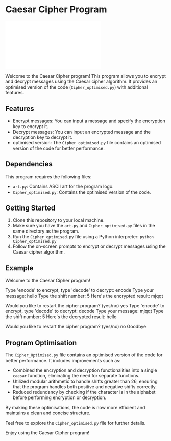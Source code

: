 # Caesar Cipher Program

![Cipher Art](art.py)

Welcome to the Caesar Cipher program! This program allows you to encrypt and decrypt messages using the Caesar cipher algorithm. It provides an optimised version of the code (`Cipher_optimised.py`) with additional features.

## Features

- Encrypt messages: You can input a message and specify the encryption key to encrypt it.
- Decrypt messages: You can input an encrypted message and the decryption key to decrypt it.
- optimised version: The `Cipher_optimised.py` file contains an optimised version of the code for better performance.

## Dependencies

This program requires the following files:

- `art.py`: Contains ASCII art for the program logo.
- `Cipher_optimised.py`: Contains the optimised version of the code.

## Getting Started

1. Clone this repository to your local machine.
2. Make sure you have the `art.py` and `Cipher_optimised.py` files in the same directory as the program.
3. Run the `Cipher_optimised.py` file using a Python interpreter: `python Cipher_optimised.py`
4. Follow the on-screen prompts to encrypt or decrypt messages using the Caesar cipher algorithm.

## Example

Welcome to the Caesar Cipher program!

Type 'encode' to encrypt, type 'decode' to decrypt:
encode
Type your message:
hello
Type the shift number:
5
Here's the encrypted result: mjqqt

Would you like to restart the cipher program? (yes/no) yes
Type 'encode' to encrypt, type 'decode' to decrypt:
decode
Type your message:
mjqqt
Type the shift number:
5
Here's the decrypted result: hello

Would you like to restart the cipher program? (yes/no) no
Goodbye


## Program Optimisation

The `Cipher_Optimised.py` file contains an optimised version of the code for better performance. It includes improvements such as:

- Combined the encryption and decryption functionalities into a single `caesar` function, eliminating the need for separate functions.
- Utilized modular arithmetic to handle shifts greater than 26, ensuring that the program handles both positive and negative shifts correctly.
- Reduced redundancy by checking if the character is in the alphabet before performing encryption or decryption.

By making these optimisations, the code is now more efficient and maintains a clean and concise structure.

Feel free to explore the `Cipher_optimised.py` file for further details.

Enjoy using the Caesar Cipher program!
